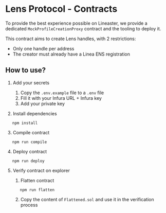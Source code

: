 # Lens Protocol - Contracts

To provide the best experience possible on Lineaster, we provide a dedicated `MockProfileCreationProxy` contract and the
tooling to deploy it.

This contract aims to create Lens handles, with 2 restrictions:

- Only one handle per address
- The creator must already have a Linea ENS registration

## How to use?

1. Add your secrets

    1. Copy the `.env.example` file to a `.env` file
    2. Fill it with your Infura URL + Infura key
    3. Add your private key

2. Install dependencies

```
   npm install
```

3. Compile contract

```
   npm run compile
```

4. Deploy contract

```
   npm run deploy
```

5. Verify contract on explorer

    1. Flatten contract

   ```
      npm run flatten
   ```

    2. Copy the content of `Flattened.sol` and use it in the verification process

